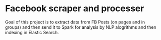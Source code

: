 # Facebook scraper and processer
Goal of this project is to extract data from FB Posts (on pages and in groups) and then send it to Spark for analysis by NLP alogrithms and then indexing in Elastic Search. 